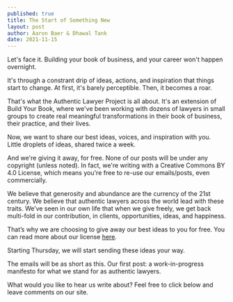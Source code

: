 ```yaml
---
published: true
title: The Start of Something New
layout: post
author: Aaron Baer & Dhawal Tank
date: 2021-11-15
---
```

Let's face it. Building your book of business, and your career won't happen overnight. 

It's through a constrant drip of ideas, actions, and inspiration that things start to change. At first, it's barely perceptible. Then, it becomes a roar. 

That's what the Authentic Lawyer Project is all about. It's an extension of Build Your Book, where we've been working with dozens of lawyers in small groups to create real meaningful transformations in their book of business, their practice, and their lives.

Now, we want to share our best ideas, voices, and inspiration with you. Little droplets of ideas, shared twice a week.

And we're giving it away, for free. None of our posts will be under any copyright (unless noted). In fact, we're writing with a Creative Commons BY 4.0 License, which means you're free to re-use our emails/posts, even commercially.

We believe that generosity and abundance are the currency of the 21st century. We believe that authentic lawyers across the world lead with these traits. We’ve seen in our own life that when we give freely, we get back multi-fold in our contribution, in clients, opportunities, ideas, and happiness.

That’s why we are choosing to give away our best ideas to you for free. You can read more about our license [here](https://blog.buildyourbook.org/license).

Starting Thursday, we will start sending these ideas your way.

The emails will be as short as this. Our first post: a work-in-progress manifesto for what we stand for as authentic lawyers.

What would you like to hear us write about? Feel free to click below and leave comments on our site.
